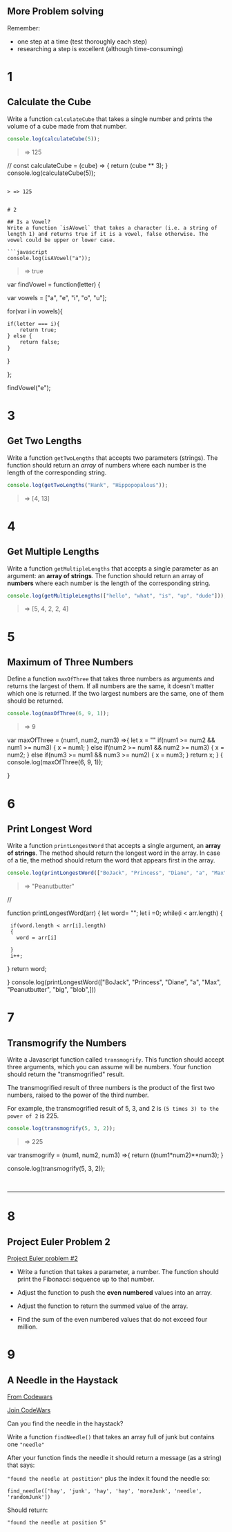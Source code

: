 ## More Problem solving

Remember:

* one step at a time (test thoroughly each step)
* researching a step is excellent (although time-consuming)

# 1
## Calculate the Cube
Write a function `calculateCube` that takes a single number and prints the volume of a cube made from that number.

```javascript
console.log(calculateCube(5));
```

> => 125

//
const calculateCube = (cube) => {
	return (cube ** 3);
}
console.log(calculateCube(5));
```

> => 125


# 2 

## Is a Vowel?
Write a function `isAVowel` that takes a character (i.e. a string of length 1) and returns true if it is a vowel, false otherwise. The vowel could be upper or lower case.

```javascript
console.log(isAVowel("a"));
```

> => true

var findVowel = function(letter) {

var vowels = ["a", "e", "i", "o", "u"];

for(var i in vowels){

    if(letter === i){
        return true;
    } else {
        return false;
    }
}

};

findVowel("e");


# 3
## Get Two Lengths
Write a function `getTwoLengths` that accepts two parameters (strings). The function should return an _array_ of numbers where each number is the length of the corresponding string.

```javascript
console.log(getTwoLengths("Hank", "Hippopopalous"));
```

> => [4, 13]


# 4 
## Get Multiple Lengths

Write a function `getMultipleLengths` that accepts a single parameter as an argument: an **array of strings**. The function should return an array of **numbers** where each number is the length of the corresponding string.


```javascript
console.log(getMultipleLengths(["hello", "what", "is", "up", "dude"]));
```

> => [5, 4, 2, 2, 4]


# 5
## Maximum of Three Numbers
Define a function `maxOfThree` that takes three numbers as arguments and returns the largest of them. If all numbers are the same, it doesn't matter which one is returned. If the two largest numbers are the same, one of them should be returned.

```javascript
console.log(maxOfThree(6, 9, 1));
```

> => 9


var maxOfThree = (num1, num2, num3) =>{
 let x = ""
 if(num1 >= num2 && num1 >= num3) {
 x = num1;
 } else if(num2 >= num1 && num2 >= num3) {
 x = num2;
 } else if(num3 >= num1 && num3 >= num2) {
 x = num3;
 }
 return x;
 }
 {
 console.log(maxOfThree(6, 9, 1));

 }


# 6
## Print Longest Word

Write a function `printLongestWord` that accepts a single argument, an **array of strings**. The method should return the longest word in the array. In case of a tie, the method should return the word that appears first in the array.

```javascript
console.log(printLongestWord(["BoJack", "Princess", "Diane", "a", "Max", "Peanutbutter", "big", "blob"]));
```

> => "Peanutbutter"

//

function printLongestWord(arr)
 {
   let word= "";
   let i =0;
   while(i < arr.length)
   {

     if(word.length < arr[i].length)
     {
       word = arr[i]

     }
     i++;
   }
   return word;



 }
 console.log(printLongestWord(["BoJack", "Princess", "Diane", "a", "Max", "Peanutbutter", "big", "blob",]))




# 7
## Transmogrify the Numbers
Write a Javascript function called `transmogrify`. This function should accept three arguments, which you can assume will be numbers. Your function should return the "transmogrified" result.

The transmogrified result of three numbers is the product of the first two numbers, raised to the power of the third number.

For example, the transmogrified result of 5, 3, and 2 is `(5 times 3) to the
power of 2` is 225.

```javascript
console.log(transmogrify(5, 3, 2));
```

> => 225




var transmogrify = (num1, num2, num3) =>{
 return ((num1*num2)**num3);
 }

 console.log(transmogrify(5, 3, 2)); 


<br>
<hr>

# 8
## Project Euler Problem 2
[Project Euler problem #2](https://projecteuler.net/problem=2)

* Write a function that takes a parameter, a number. The function should print the Fibonacci sequence up to that number.

* Adjust the function to push the **even numbered** values into an array.

* Adjust the function to return the summed value of the array.

* Find the sum of the even numbered values that do not exceed four million.

# 9
## A Needle in the Haystack

[From Codewars](https://www.codewars.com/kata/56676e8fabd2d1ff3000000c)

[Join CodeWars](www.codewars.com/r/bEqEeQ)

Can you find the needle in the haystack?

Write a function `findNeedle()` that takes an array full of junk but contains one `"needle"`

After your function finds the needle it should return a message (as a string) that says:

`"found the needle at postition"` plus the index it found the needle so:

`find_needle(['hay', 'junk', 'hay', 'hay', 'moreJunk', 'needle', 'randomJunk'])`

Should return:

`"found the needle at position 5"`

